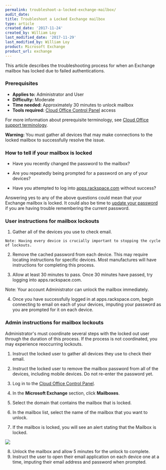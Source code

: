 ```yaml
---
permalink: troubleshoot-a-locked-exchange-mailbox/
audit_date:
title: Troubleshoot a Locked Exchange mailbox
type: article
created_date: '2017-11-24'
created_by: William Loy
last_modified_date: '2017-11-29'
last_modified_by: William Loy
product: Microsoft Exchange
product_url: exchange
---
```


This article describes the troubleshooting process for when an Exchange mailbox has locked due to failed authentications.


### Prerequisites

- **Applies to:** Administrator and User
- **Difficulty:** Moderate
- **Time needed:**  Approximately 30 minutes to unlock mailbox
- **Tools required:** [Cloud Office Control Panel](https://cp.rackspace.com) access

For more information about prerequisite terminology, see [Cloud Office support terminology](/how-to/cloud-office-support-terminology).

**Warning:** You must gather all devices that may make connections to the locked mailbox to successfully resolve the issue.

### How to tell if your mailbox is locked

- Have you recently changed the password to the mailbox?

- Are you repeatedly being prompted for a password on any of your devices?

- Have you attempted to log into [apps.rackspace.com](apps.rackspace.com) without success?

Answering yes to any of the above questions could mean that your Exchange mailbox is locked. It could also be time to [update your password](/how-to/change-a-microsoft-exchange-mailbox-password) if you are having trouble remembering the current password.


### User instructions for mailbox lockouts

  1. Gather all of the devices you use to check email.

    Note: Having every device is crucially important to stopping the cycle of lockouts.

  2. Remove the cached password from each device. This may require locating instructions for specific devices. Most manufactures will have instructions for completing this process.

  3. Allow at least 30 minutes to pass. Once 30 minutes have passed, try logging into apps.rackspace.com.

   Note: Your account Administrator can unlock the mailbox immediately.

  4. Once you have successfully logged in at apps.rackspace.com, begin connecting to email on each of your devices, imputing your password as you are prompted for it on each device.


### Admin instructions for mailbox lockouts

Administrator's must coordinate several steps with the locked out user through the duration of this process. If the process is not coordinated, you may experience reoccurring lockouts.

  1. Instruct the locked user to gather all devices they use to check their email.

  2. Instruct the locked user to remove the mailbox password from all of the devices, including mobile devices. Do not re-enter the password yet.

  3. Log in to the [Cloud Office Control Panel](https://cp.rackspace.com).
  4. In the **Microsoft Exchange** section, click **Mailboxes**.
  5. Select the domain that contains the mailbox that is locked.
  6. In the mailbox list, select the name of the mailbox that you want to unlock.
  7. If the mailbox is locked, you will see an alert stating that the Mailbox is locked.

  <img src="{% asset_path exchange/troubleshoot-a-locked-exchange-mailbox/CP_unlock.png %}" />

  8. Unlock the mailbox and allow 5 minutes for the unlock to complete.
  9. Instruct the user to open their email application on each device one at a time, imputing their email address and password when prompted.
